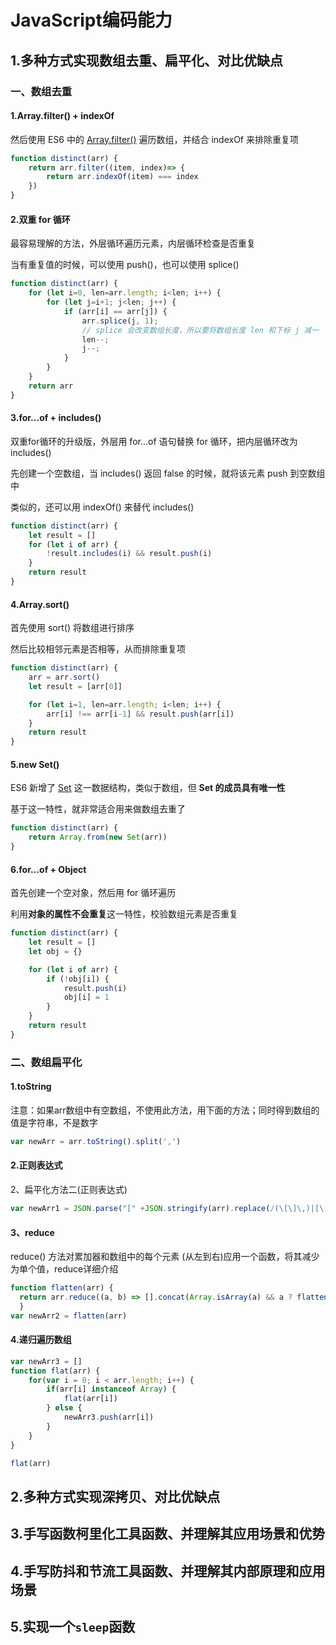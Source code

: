 # JavaScript编码能力

## 1.多种方式实现数组去重、扁平化、对比优缺点

### 一、数组去重

#### 1.Array.filter() + indexOf

然后使用 ES6 中的 [Array.filter()](https://developer.mozilla.org/zh-CN/docs/Web/JavaScript/Reference/Global_Objects/Array/filter) 遍历数组，并结合 indexOf 来排除重复项

```js
function distinct(arr) {
    return arr.filter((item, index)=> {
        return arr.indexOf(item) === index
    })
}
```

#### 2.双重 for 循环

最容易理解的方法，外层循环遍历元素，内层循环检查是否重复

当有重复值的时候，可以使用 push()，也可以使用 splice()

```js
function distinct(arr) {
    for (let i=0, len=arr.length; i<len; i++) {
        for (let j=i+1; j<len; j++) {
            if (arr[i] == arr[j]) {
                arr.splice(j, 1);
                // splice 会改变数组长度，所以要将数组长度 len 和下标 j 减一
                len--;
                j--;
            }
        }
    }
    return arr
}
```

#### 3.for...of + includes()

双重for循环的升级版，外层用 for...of 语句替换 for 循环，把内层循环改为 includes()

先创建一个空数组，当 includes() 返回 false 的时候，就将该元素 push 到空数组中 

类似的，还可以用 indexOf() 来替代 includes()

```js
function distinct(arr) {
    let result = []
    for (let i of arr) {
        !result.includes(i) && result.push(i)
    }
    return result
}
```

#### 4.Array.sort()

首先使用 sort() 将数组进行排序

然后比较相邻元素是否相等，从而排除重复项

```js
function distinct(arr) {
    arr = arr.sort()
    let result = [arr[0]]

    for (let i=1, len=arr.length; i<len; i++) {
        arr[i] !== arr[i-1] && result.push(arr[i])
    }
    return result
}
```

#### 5.new Set()

ES6 新增了 [Set](http://es6.ruanyifeng.com/#docs/set-map) 这一数据结构，类似于数组，但 **Set 的成员具有唯一性**

基于这一特性，就非常适合用来做数组去重了

```js
function distinct(arr) {
    return Array.from(new Set(arr))
}
```

#### 6.for...of + Object

首先创建一个空对象，然后用 for 循环遍历

利用**对象的属性不会重复**这一特性，校验数组元素是否重复

```js
function distinct(arr) {
    let result = []
    let obj = {}

    for (let i of arr) {
        if (!obj[i]) {
            result.push(i)
            obj[i] = 1
        }
    }
    return result
}
```

### 二、数组扁平化

#### 1.toString

注意：如果arr数组中有空数组，不使用此方法，用下面的方法；同时得到数组的值是字符串，不是数字

```js
var newArr = arr.toString().split(',')
```


#### 2.正则表达式

2、扁平化方法二(正则表达式)

```js
var newArr1 = JSON.parse("[" +JSON.stringify(arr).replace(/(\[\]\,)|[\[\]]*/g, "") + "]");
```

#### 3、reduce

reduce() 方法对累加器和数组中的每个元素 (从左到右)应用一个函数，将其减少为单个值，reduce详细介绍

```js
function flatten(arr) {
  return arr.reduce((a, b) => [].concat(Array.isArray(a) && a ? flatten(a) : a, Array.isArray(b) && b ? flatten(b) : b), [])
  }
var newArr2 = flatten(arr)
```

#### 4.递归遍历数组

```js
var newArr3 = []
function flat(arr) {
    for(var i = 0; i < arr.length; i++) {
        if(arr[i] instanceof Array) {
            flat(arr[i])
        } else {
            newArr3.push(arr[i])
        }
    }
}

flat(arr)
```

## 2.多种方式实现深拷贝、对比优缺点



## 3.手写函数柯里化工具函数、并理解其应用场景和优势



## 4.手写防抖和节流工具函数、并理解其内部原理和应用场景



## 5.实现一个`sleep`函数

